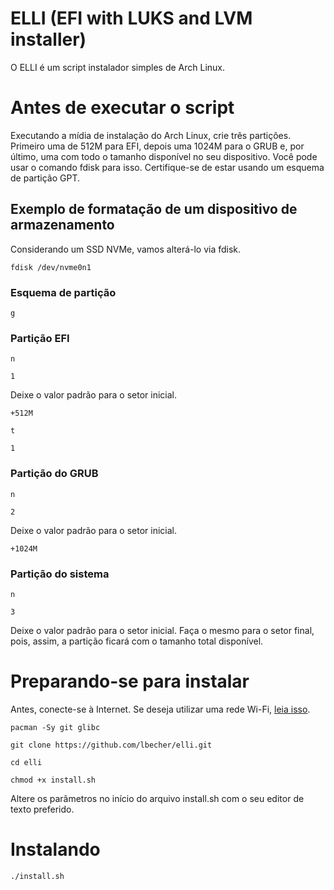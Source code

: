 # ELLI (EFI with LUKS and LVM installer)

O ELLI é um script instalador simples de Arch Linux.

# Antes de executar o script

Executando a mídia de instalação do Arch Linux, crie três partições. Primeiro uma de 512M para EFI, depois uma 1024M para o GRUB e, por último, uma com todo o tamanho disponível no seu dispositivo. Você pode usar o comando fdisk para isso. Certifique-se de estar usando um esquema de partição GPT.

## Exemplo de formatação de um dispositivo de armazenamento

Considerando um SSD NVMe, vamos alterá-lo via fdisk.

```
fdisk /dev/nvme0n1
```

### Esquema de partição

```
g
```

### Partição EFI

```
n
```

```
1
```

Deixe o valor padrão para o setor inicial.

```
+512M
```

```
t
```

```
1
```

### Partição do GRUB

```
n
```

```
2
```

Deixe o valor padrão para o setor inicial.

```
+1024M
```

### Partição do sistema

```
n
```

```
3
```

Deixe o valor padrão para o setor inicial. Faça o mesmo para o setor final, pois, assim, a partição ficará com o tamanho total disponível.

# Preparando-se para instalar

Antes, conecte-se à Internet. Se deseja utilizar uma rede Wi-Fi, [leia isso](https://wiki.archlinux.org/title/iwd).

```
pacman -Sy git glibc
```

```
git clone https://github.com/lbecher/elli.git
```

```
cd elli
```

```
chmod +x install.sh
```

Altere os parâmetros no início do arquivo install.sh com o seu editor de texto preferido.

# Instalando

```
./install.sh
```
